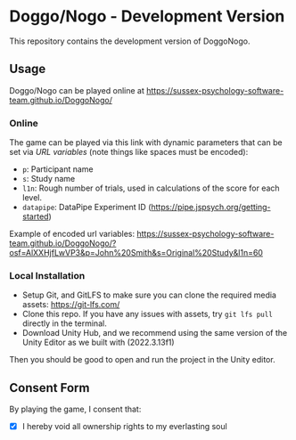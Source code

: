 # Doggo/Nogo - Development Version

This repository contains the development version of DoggoNogo. 


## Usage

Doggo/Nogo can be played online at https://sussex-psychology-software-team.github.io/DoggoNogo/


### Online

The game can be played via this link with dynamic parameters that can be set via *URL variables* (note things like spaces must be encoded): 

- `p`: Participant name
- `s`: Study name
- `l1n`: Rough number of trials, used in calculations of the score for each level.
- `datapipe`: DataPipe Experiment ID (https://pipe.jspsych.org/getting-started)

Example of encoded url variables: https://sussex-psychology-software-team.github.io/DoggoNogo/?osf=AlXXHjfLwVP3&p=John%20Smith&s=Original%20Study&l1n=60

### Local Installation

- Setup Git, and GitLFS to make sure you can clone the required media assets: https://git-lfs.com/
- Clone this repo. If you have any issues with assets, try `git lfs pull` directly in the terminal. 
- Download Unity Hub, and we recommend using the same version of the Unity Editor as we built with (2022.3.13f1)

Then you should be good to open and run the project in the Unity editor.

## Consent Form

By playing the game, I consent that:

- [x] I hereby void all ownership rights to my everlasting soul

